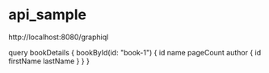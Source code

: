 # api_sample


http://localhost:8080/graphiql


query bookDetails {
  bookById(id: "book-1") {
    id
    name
    pageCount
    author {
      id
      firstName
      lastName
    }
  }
}